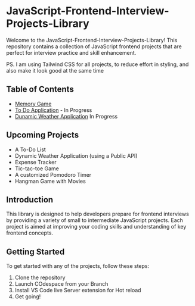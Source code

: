 # JavaScript-Frontend-Interview-Projects-Library

Welcome to the JavaScript-Frontend-Interview-Projects-Library! This repository contains a collection of JavaScript frontend projects that are perfect for interview practice and skill enhancement.

PS. I am using Tailwind CSS for all projects, to reduce effort in styling, and also make it look good at the same time

## Table of Contents
- [Memory Game](https://github.com/abhirupa-tech/JavaScript-Frontend-Interview-Projects-Library/tree/main/Memory-Game)
- [To Do Application](https://github.com/abhirupa-tech/JavaScript-Frontend-Interview-Projects-Library/tree/main/To-Do-App) - In Progress
- [Dunamic Weather Application]() In Progress

## Upcoming Projects
- A To-Do List
- Dynamic Weather Application (using a Public API)
- Expense Tracker
- Tic-tac-toe Game
- A customized Pomodoro Timer
- Hangman Game with Movies



## Introduction
This library is designed to help developers prepare for frontend interviews by providing a variety of small to intermediate JavaScript projects. Each project is aimed at improving your coding skills and understanding of key frontend concepts.

## Getting Started
To get started with any of the projects, follow these steps:
1. Clone the repository
2. Launch COdespace from your Branch
3. Install VS Code live Server extension for Hot reload
4. Get going!